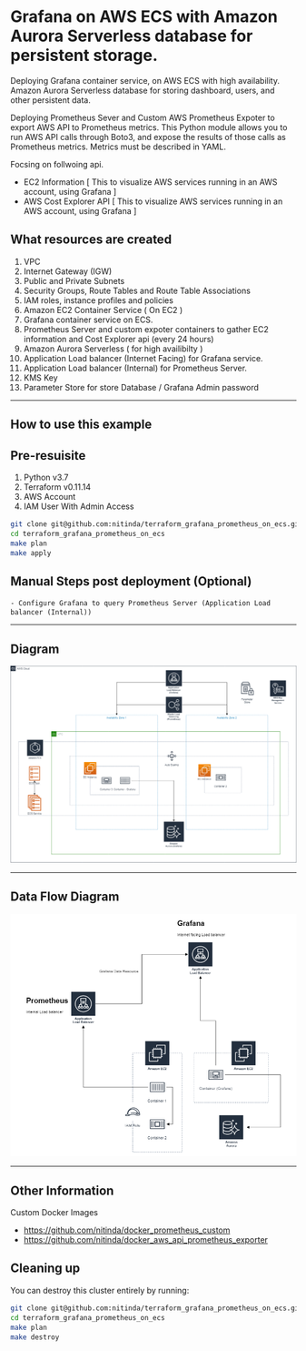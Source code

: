# Grafana on AWS ECS with Amazon Aurora Serverless database for persistent storage.

Deploying Grafana container service, on AWS ECS with high availability. Amazon Aurora Serverless database for storing dashboard, users, and other persistent data.

Deploying Prometheus Sever and Custom AWS Prometheus Expoter to export AWS API to Prometheus metrics.
This Python module allows you to run AWS API calls through Boto3, and expose the results of those calls as Prometheus metrics. Metrics must be described in YAML. 

Focsing on follwoing api.
- EC2 Information [ This to visualize AWS services running in an AWS account, using Grafana ]
- AWS Cost Explorer API [ This to visualize AWS services running in an AWS account, using Grafana ]



## What resources are created

1. VPC
2. Internet Gateway (IGW)
3. Public and Private Subnets
4. Security Groups, Route Tables and Route Table Associations
5. IAM roles, instance profiles and policies
6. Amazon EC2 Container Service ( On EC2 )
7. Grafana container service on ECS.
8. Prometheus Server and custom expoter containers to gather EC2 information and Cost Explorer api (every 24 hours)
9. Amazon Aurora Serverless ( for high availibilty )
10. Application Load balancer (Internet Facing) for Grafana service.
11. Application Load balancer (Internal) for Prometheus Server.
12. KMS Key
13. Parameter Store for store Database / Grafana Admin password

----

## How to use this example

## Pre-resuisite

1. Python v3.7
2. Terraform v0.11.14
3. AWS Account
4. IAM User With Admin Access


```bash
git clone git@github.com:nitinda/terraform_grafana_prometheus_on_ecs.git
cd terraform_grafana_prometheus_on_ecs
make plan
make apply
```


## Manual Steps post deployment (Optional)

```
- Configure Grafana to query Prometheus Server (Application Load balancer (Internal))

```

----

## Diagram

![Diagram](./images/AWS-ECS-Grafana-Prometheus.png)


----

## Data Flow Diagram
![Data Flow Diagram](./images/AWS-ECS-Grafana-Prometheus-DataFlow-Daigram.png)


----


## Other Information

Custom Docker Images
- https://github.com/nitinda/docker_prometheus_custom
- https://github.com/nitinda/docker_aws_api_prometheus_exporter



## Cleaning up

You can destroy this cluster entirely by running:

```bash
git clone git@github.com:nitinda/terraform_grafana_prometheus_on_ecs.git
cd terraform_grafana_prometheus_on_ecs
make plan
make destroy
```